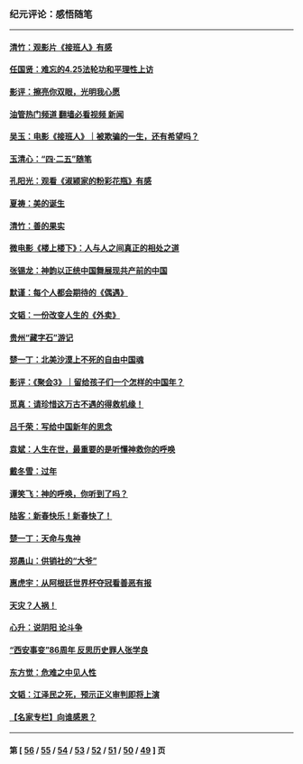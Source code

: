 ### 纪元评论：感悟随笔
---
#### [清竹：观影片《接班人》有感](../../pages/nsc1035/n13983561.md?05020330) 
#### [任国贤：难忘的4.25法轮功和平理性上访](../../pages/nsc1035/n13983482.md?05020330) 
#### [影评：擦亮你双眼，光明我心愿](../../pages/nsc1035/n13982333.md?05020330) 
#### [油管热门频道 翻墙必看视频 新闻](ok?05020330)
#### [吴玉：电影《接班人》｜被欺骗的一生，还有希望吗？](../../pages/nsc1035/n13981972.md?05020330) 
#### [玉清心：“四·二五”随笔](../../pages/nsc1035/n13978628.md?05020330) 
#### [孔阳光：观看《淑颍家的粉彩花瓶》有感](../../pages/nsc1035/n13967929.md?05020330) 
#### [夏祷：美的诞生](../../pages/nsc1035/n13962321.md?05020330) 
#### [清竹：善的果实](../../pages/nsc1035/n13963980.md?05020330) 
#### [微电影《楼上楼下》：人与人之间真正的相处之道](../../pages/nsc1035/n13944319.md?05020330) 
#### [张锡龙：神韵以正统中国舞展现共产前的中国](../../pages/nsc1035/n13939727.md?05020330) 
#### [默谨：每个人都会期待的《偶遇》](../../pages/nsc1035/n13939091.md?05020330) 
#### [文韬：一份改变人生的《外卖》](../../pages/nsc1035/n13931822.md?05020330) 
#### [贵州“藏字石”游记](../../pages/nsc1035/n13923310.md?05020330) 
#### [楚一丁：北美沙漠上不死的自由中国魂](../../pages/nsc1035/n13921879.md?05020330) 
#### [影评：《聚会3》｜留给孩子们一个怎样的中国年？](../../pages/nsc1035/n13919652.md?05020330) 
#### [觅真：请珍惜这万古不遇的得救机缘！](../../pages/nsc1035/n13917157.md?05020330) 
#### [吕千荣：写给中国新年的思念](../../pages/nsc1035/n13915103.md?05020330) 
#### [袁斌：人生在世，最重要的是听懂神救你的呼唤](../../pages/nsc1035/n13914636.md?05020330) 
#### [戴冬雪：过年](../../pages/nsc1035/n13913311.md?05020330) 
#### [谭笑飞：神的呼唤，你听到了吗？](../../pages/nsc1035/n13912603.md?05020330) 
#### [陆客：新春快乐！新春快了！](../../pages/nsc1035/n13911771.md?05020330) 
#### [楚一丁：天命与鬼神](../../pages/nsc1035/n13904371.md?05020330) 
#### [郑愚山：供销社的“大爷”](../../pages/nsc1035/n13904409.md?05020330) 
#### [惠虎宇：从阿根廷世界杯夺冠看善恶有报](../../pages/nsc1035/n13889438.md?05020330) 
#### [天灾？人祸！](../../pages/nsc1035/n13900104.md?05020330) 
#### [心升：说阴阳 论斗争](../../pages/nsc1035/n13885189.md?05020330) 
#### [“西安事变”86周年 反思历史罪人张学良](../../pages/nsc1035/n13882019.md?05020330) 
#### [东方觉：危难之中见人性](../../pages/nsc1035/n13881549.md?05020330) 
#### [文韬：江泽民之死，预示正义审判即将上演](../../pages/nsc1035/n13877698.md?05020330) 
#### [【名家专栏】向谁感恩？](../../pages/nsc1035/n13873797.md?05020330) 

---
#### 第 [ [56](./56.md?05020330) / [55](./55.md?05020330) / [54](./54.md?05020330) / [53](./53.md?05020330) / [52](./52.md?05020330) / [51](./51.md?05020330) / [50](./50.md?05020330) / [49](./49.md?05020330) ] 页

